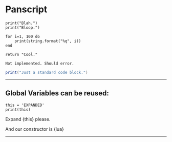 # Panscript

``` :lua
print("Blah.")
print("Bloop.")

for i=1, 100 do
	print(string.format("%q", i))
end

return "Cool."
```

``` :runme
Not implemented. Should error.
```

``` lua
print("Just a standard code block.")
```

---

## Global Variables can be reused:

```:lua
this = 'EXPANDED'
print(this)
```

Expand {this} please.

And our constructor is {lua}

---

```:dump
```

